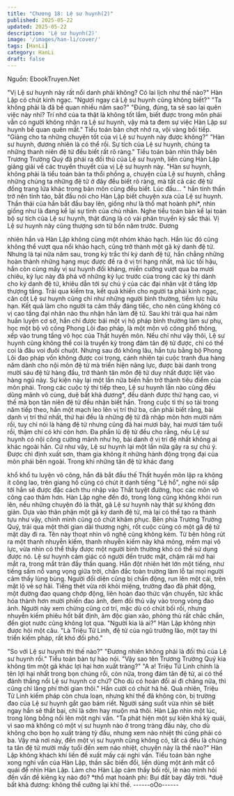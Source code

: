 ```yaml
---
title: "Chương 18: Lệ sư huynh(2)"
published: 2025-05-22
updated: 2025-05-22
description: 'Lệ sư huynh(2)'
image: '/images/han-li/cover/'
tags: [HanLi]
category: HanLi
draft: false
---
```


Nguồn: EbookTruyen.Net

"Vị Lệ sư huynh này rất nổi danh phải không? Có lai lịch như thế
nào?" Hàn Lập có chút kinh ngạc.
"Ngươi ngay cả Lệ sư huynh cũng không biết?"
"Ta không phải là đã bế quan nhiều năm sao?"
"Đúng, đúng, ta sẽ sao lại quên việc này nhỉ? Trí nhớ của ta thật
là không tốt lắm, biết được trong môn phái vẫn có người không
nhận ra Lệ sư huynh, vậy mà ta đem sự việc Hàn Lập sư huynh
bế quan quên mất." Tiểu toán bàn chợt nhớ ra, vội vàng bồi tiếp.
"Giảng cho ta những chuyện tốt của vị Lệ sư huynh này được
không?"
"Hàn sư huynh, đương nhiên là có thể rồi. Sự tích của Lệ sư
huynh, chúng ta những thanh niên đệ tử đều biết rất rõ ràng." Tiểu
toán bàn nhìn thấy bên Trương Trường Quý đã phái ra đối thủ
của Lệ sư huynh, liền cùng Hàn Lập giảng giải về các truyền
thuyết của vị Lệ sư huynh này.
"Hàn sư huynh, không phải là tiểu toán bàn ta thổi phồng a,
chuyện của Lệ sư huynh, chẳng những chúng ta những đệ tử ở
đây đều biết rõ ràng, mà tất cả các đệ tử đồng trang lứa khác
trong bản môn cũng đều biết. Lúc đầu… " hắn tinh thần trở nên
tỉnh táo, bắt đầu nói cho Hàn Lập biết chuyện xưa của Lệ sư
huynh. Thần thái của hắn bắt đầu bay lên, giống như là thổ mạt
hoành phi*, nhìn giống như là đang kể lại sự tình của chủ nhân.
Nghe tiểu toán bàn kể lại toàn bộ sự tích của Lệ sư huynh, thật
đúng là có vài phân truyền kỳ sắc thái.
Vị Lệ sư huynh này cũng thượng sơn từ bốn năm trước. Đương

nhiên hắn và Hàn Lập không cùng một nhóm khảo hạch. Hắn lúc
đó cũng không thể vượt qua nổi khảo hạch, cũng trở thành một
gã ký danh đệ tử. Nhưng là tại nữa năm sau, trong kỳ trắc thí ký
danh đệ tử, hắn chẳng những hoàn thành những hạng mục được
đề ra ở vị trí hạng nhất, mà lúc tối hậu, hắn còn cùng mấy vị sư
huynh đối kháng, miễn cưỡng vượt qua ba mươi chiêu, kỷ lục này
đã phá vỡ những kỷ lục trước của trong các kỳ thi dành cho ký
danh đệ tử, khiêu dẫn tới sự chú ý của các đại nhân vật ở tầng
lớp thượng tầng. Trải qua kiểm tra, kết quả khiến cho người ta
phải kinh ngạc, căn cốt Lệ sư huynh cũng chỉ như những người
bình thường, tiềm lực hữu hạn. Kết quả làm cho người ta cảm
thấy đáng tiếc, cho nên cũng không có vị cao tầng đại nhân nào
thu nhận hắn làm đệ tử. Sau khi trải qua hai năm huấn luyện cơ
sở, hắn chỉ được bái một vị hộ pháp bình thường làm sư phụ, học
một bộ võ công Phong Lôi đao pháp, là một môn võ công phổ
thông, xếp vào trung tầng võ học của Thất huyền môn.
Nếu chỉ như vậy thôi, Lệ sư huynh cũng không thể coi là truyền kỳ
trong đám tân đệ tử được, chỉ có thể coi là đâu voi đuôi chuột.
Nhưng sau đó không lâu, hắn tựu bằng bộ Phong Lôi đao pháp
vốn không được coi trọng, cánh nhiên tại cuộc tranh đua hàng
năm dành cho nội môn đệ tử mà triển hiện năng lực, được bài
danh trong mười sáu đệ tử hàng đầu, trở thành tân môn đệ tử
duy nhất được liệt vào hàng ngũ này. Sự kiện này lại một lần nữa
biến hắn trở thành tiêu điểm của môn phái.
Trong các cuộc tỷ thí tiếp theo, Lệ sư huynh lần nào cũng đều
dũng mãnh vô cùng, duệ bất khả đương*, đều dành được thứ
hạng cao, vi thế mà bọn tân niên đệ tử đều nhận biết hắn. Trong
cuộc tỉ thí so tài trong năm tiếp theo, hắn một mạch leo lên vị trí
thứ ba, cần phải biết rằng, bài danh vị trí thứ nhất, thứ hai đều là
những đệ tử đã nhập môn hơn mười năm rồi, tuy chỉ nói là hàng
đệ tử nhưng cũng đã hai mươi bảy, hai mươi tám tuổi rồi, thậm
chí có khi còn hơn. Đa phần lũ đệ tử đều cho rằng, nếu Lệ sư
huynh có nội công cường mãnh như họ, bài danh ở vị trí đệ nhất
không ai khác ngoài hắn.
Cứ như vậy, Lệ sư huynh lại một lần nữa gây ra sự chú ý. Được
chỉ định xuất sơn, tham gia không ít những hành động trọng đại
của môn phái bên ngoài. Trong khi những tân đệ tử khác đang

khổ khổ tu luyện võ công, hắn đã bắt đầu thế Thất huyền môn lập
ra không ít công lao, trên giang hồ cũng có chút ít danh tiếng "Lệ
hổ", nghe nói sắp tới hắn sẽ được đặc cách thu nhập vào Thất
tuyệt đường, học các môn võ công cao thâm hơn.
Hàn Lập nghe đến đó, trong lòng cũng không khỏi run lên, nếu
những chuyện đó là thật, gã Lệ sư huynh này thật sự không đơn
giản. Dựa vào thân phận một gã ký danh đệ tử, mà lại có thể tạo
ra thành tựu như vậy, chính mình cũng có chút khâm phục.
Bên phía Trương Trường Quý, trải qua một thời gian dài thương
nghị, rốt cuộc cũng có một gã đệ tử mặt dày đi ra.
Tên này thoạt nhìn võ nghệ cũng không kém. Từ bên hông rút ra
một thanh nhuyễn kiếm, thanh nhuyễn kiếm này khá mỏng, mềm
mại vô lực, vừa nhìn có thể thấy được một người bình thường
khó có thể sử dụng được nó.
Lệ sư huynh cảm giác có người đến trước mặt, chậm rãi mở hai
mắt ra, trong mắt tràn đầy thần quang.
Hắn đột nhiên hét lớn một tiếng, như tiếng sấm nổ vang vọng
giữa trời, chấn đắc toàn trường làm lỗ tai mọi người cảm thấy
lùng bùng. Người đối diện cũng bị chấn động, run lên một cái,
trên mặt lộ vẻ sợ hãi.
Tiếng thét vừa rời khỏi miệng, trường đao đã phát động, một
đường đao quang chớp động, liên hoàn đao thức vận chuyển, tức
khắc hóa thành hơn mười phiến đao ảnh, đem đối thủ vây vào
trong vòng đao ảnh.
Người này xem chừng cũng cơ trí, mặc dù có chút bối rối, nhưng
nhuyễn kiếm phiêu hốt bất định, âm độc gian xảo, phòng thủ rất
chắc chắn, đến giọt nước cũng không lọt qua.
"Người kia là ai?" Hàn Lập không nhịn được hỏi một câu.
"Là Triệu Tử Linh, đệ tử của ngũ trưởng lão, một tay thi triển kiếm
pháp, rất khó đối phó."

"So với Lệ sư huynh thì thế nào?"
"Đương nhiên không phải là đối thủ của Lệ sư huynh rồi." Tiểu
toán bàn tự hào nói.
"Vậy sao tên Trương Trường Quý kia không tìm một gã khác lợi
hại hơn xuất tràng?"
"A a! Triệu Tử Linh chính là tên lợi hại nhất trong bọn chúng rồi,
còn nữa, trong đám tân đệ tử, ai có thể đánh thắng nổi Lệ sư
huynh cơ chứ? Cho dù có hoán đổi ai đi chăng nữa, thì cũng chỉ
lãng phí thời gian thôi." Hắn cười có chút hả hê.
Quả nhiên, Triệu Tử Linh kiếm pháp còn chưa loạn, nhưng khí thế
đã không còn, bị trường đao của Lệ sư huynh gắt gao bám riết.
Người sáng suốt vừa nhìn sẽ biết ngay hắn sẽ thất bại, chỉ là sớm
hay muộn mà thôi.
Hàn Lập nhìn một lúc, trong lòng bỗng nổi lên một nghi vấn.
"Ta phát hiện một sự kiện khá kỳ quái, vì sao mà không có một vị
sư huynh nào ở trong tràng đấu này, cho dù không cho bọn họ
xuất tràng tỷ đấu, nhưng xem nào nhiệt thì cũng phải có ba. Vậy
mà nơi này, đến một vị sư huynh cũng không có, tất cả đều là
chúng ta tân đệ tử mười mấy tuổi đến xem náo nhiệt, chuyện này
là thế nào?" Hàn Lập không khách khí liền đề xuất mấy cái nghi
vấn.
Tiểu toán bàn nghe xong nghi vấn của Hàn Lập, thần sắc biến
đổi, liền dùng một ánh mắt cổ quái để nhìn Hàn Lập. Làm cho
Hàn Lập cảm thấy bối rối, lẽ nào mình hỏi đến vấn đề kiêng kỵ
nào đó?
*thổ mạt hoành phi: Bụi đất bay đầy trời.
*duệ bất khả đương: không thể cưỡng lại khí thế.
------oOo------
